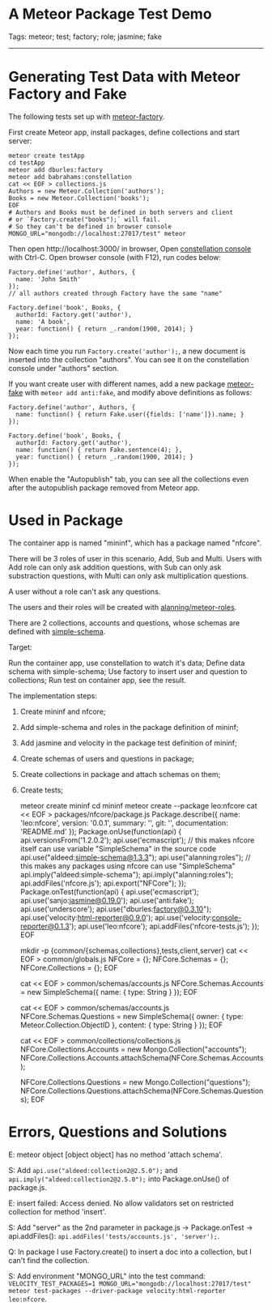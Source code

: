 # A Meteor Package Test Demo
Tags: meteor; test; factory; role; jasmine; fake

------

# Generating Test Data with Meteor Factory and Fake

The following tests set up with [meteor-factory](https://github.com/percolatestudio/meteor-factory/).

First create Meteor app, install packages, define collections and start server:

    meteor create testApp
    cd testApp
    meteor add dburles:factory
    meteor add babrahams:constellation
    cat << EOF > collections.js
    Authors = new Meteor.Collection('authors');
    Books = new Meteor.Collection('books');
    EOF
    # Authors and Books must be defined in both servers and client
    # or `Factory.create("books");` will fail.
    # So they can't be defined in browser console
    MONGO_URL="mongodb://localhost:27017/test" meteor

Then open http://localhost:3000/ in browser,
Open [constellation console](https://github.com/JackAdams/constellation) with Ctrl-C.
Open browser console (with F12), run codes below:

    Factory.define('author', Authors, {
      name: 'John Smith'
    });
    // all authors created through Factory have the same "name"

    Factory.define('book', Books, {
      authorId: Factory.get('author'),
      name: 'A book',
      year: function() { return _.random(1900, 2014); }
    });

Now each time you run `Factory.create('author');`,
a new document is inserted into the collection "authors".
You can see it on the constellation console under "authors" section.

If you want create user with different names,
add a new package [meteor-fake](https://github.com/anticoders/meteor-fake/)
with `meteor add anti:fake`, and modify above definitions as follows:

    Factory.define('author', Authors, {
      name: function() { return Fake.user({fields: ['name']}).name; }
    });

    Factory.define('book', Books, {
      authorId: Factory.get('author'),
      name: function() { return Fake.sentence(4); },
      year: function() { return _.random(1900, 2014); }
    });

When enable the "Autopublish" tab, you can see all the collections
even after the autopublish package removed from Meteor app.

# Used in Package

The container app is named "mininf", which has a package named "nfcore".

There will be 3 roles of user in this scenario, Add, Sub and Multi.
Users with Add role can only ask addition questions,
with Sub can only ask substraction questions,
with Multi can only ask multiplication questions.

A user without a role can't ask any questions.

The users and their roles will be created with [alanning/meteor-roles](https://github.com/alanning/meteor-roles).

There are 2 collections, accounts and questions,
whose schemas are defined with [simple-schema](https://github.com/aldeed/meteor-simple-schema).

Target:

Run the container app, use constellation to watch it's data;
Define data schema with simple-schema;
Use factory to insert user and question to collections;
Run test on container app, see the result.

The implementation steps:

1. Create mininf and nfcore;

1. Add simple-schema and roles in the package definition of mininf;

1. Add jasmine and velocity in the package test definition of mininf;

1. Create schemas of users and questions in package;

1. Create collections in package and attach schemas on them;

1. Create tests;


    meteor create mininf
    cd mininf
    meteor create --package leo:nfcore
    cat << EOF > packages/nfcore/package.js
    Package.describe({
      name: 'leo:nfcore',
      version: '0.0.1',
      summary: '',
      git: '',
      documentation: 'README.md'
    });
    Package.onUse(function(api) {
      api.versionsFrom('1.2.0.2');
      api.use('ecmascript');
      // this makes nfcore itself can use variable "SimpleSchema" in the source code
      api.use("aldeed:simple-schema@1.3.3");
      api.use("alanning:roles");
      // this makes any packages using nfcore can use "SimpleSchema"
      api.imply("aldeed:simple-schema");
      api.imply("alanning:roles");
      api.addFiles('nfcore.js');
      api.export("NFCore");
    });
    Package.onTest(function(api) {
      api.use('ecmascript');
      api.use('sanjo:jasmine@0.19.0');
      api.use('anti:fake');
      api.use('underscore');
      api.use("dburles:factory@0.3.10");
      api.use('velocity:html-reporter@0.9.0');
      api.use('velocity:console-reporter@0.1.3');
      api.use('leo:nfcore');
      api.addFiles('nfcore-tests.js');
    });
    EOF

    mkdir -p {common/{schemas,collections},tests,client,server}
    cat << EOF > common/globals.js 
    NFCore = {};
    NFCore.Schemas = {};
    NFCore.Collections = {};
    EOF

    cat << EOF > common/schemas/accounts.js
    NFCore.Schemas.Accounts = new SimpleSchema({
      name: {
        type: String
      }
    });
    EOF

    cat << EOF > common/schemas/accounts.js
    NFCore.Schemas.Questions = new SimpleSchema({
      owner: {
        type: Meteor.Collection.ObjectID
      },
      content: {
        type: String
      }
    });
    EOF

    cat << EOF > common/collections/collections.js
    NFCore.Collections.Accounts = new Mongo.Collection("accounts");
    NFCore.Collections.Accounts.attachSchema(NFCore.Schemas.Accounts);

    NFCore.Collections.Questions = new Mongo.Collection("questions");
    NFCore.Collections.Questions.attachSchema(NFCore.Schemas.Questions);
    EOF

# Errors, Questions and Solutions

E: meteor object [object object] has no method 'attach schema'.

S: Add `api.use("aldeed:collection2@2.5.0");` and `api.imply("aldeed:collection2@2.5.0");` into Package.onUse() of package.js.

E: insert failed: Access denied. No allow validators set on restricted collection for method 'insert'.

S: Add "server" as the 2nd parameter in package.js -> Package.onTest -> api.addFiles(<the-test-file-name>):
`api.addFiles('tests/accounts.js', 'server');`.

Q: In package I use Factory.create() to insert a doc into a collection, but I can't find the collection.

S: Add environment "MONGO_URL" into the test command:
`VELOCITY_TEST_PACKAGES=1 MONGO_URL="mongodb://localhost:27017/test" meteor test-packages --driver-package velocity:html-reporter leo:nfcore`.
